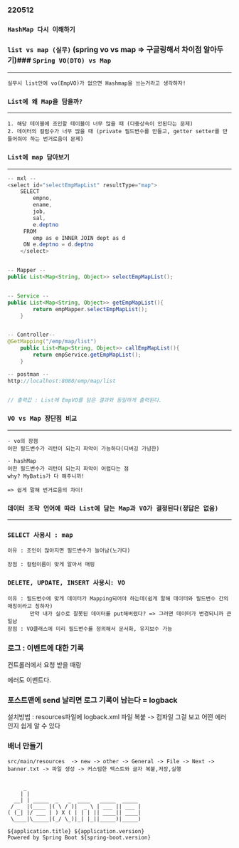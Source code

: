### 220512
### `HashMap 다시 이해하기`


### `list vs map (실무)`  (spring vo vs map => 구글링해서 차이점 알아두기)### `Spring VO(DTO) vs Map`
--- 
```
실무시 list안에 vo(EmpVO)가 없으면 Hashmap을 쓰는거라고 생각하자!
```

### `List에 왜 Map을 담을까?`
---
```
1. 해당 테이블에 조인할 테이블이 너무 많을 때 (다중상속이 안된다는 문제)
2. 데이터의 컬럼수가 너무 많을 때 (private 필드변수를 만들고, getter setter를 만들어줘야 하는 번거로움이 문제)
```


### `List에 map 담아보기`
---
```java
-- mxl --
<select id="selectEmpMapList" resultType="map">
	SELECT
        empno,
        ename,
        job,
        sal,
	    e.deptno
	 FROM 
        emp as e INNER JOIN dept as d
	 ON e.deptno = d.deptno
	</select>


-- Mapper --
public List<Map<String, Object>> selectEmpMapList();


-- Service -- 
public List<Map<String, Object>> getEmpMapList(){
		return empMapper.selectEmpMapList();
	}


-- Controller--
@GetMapping("/emp/map/list")
	public List<Map<String, Object>> callEmpMapList(){
		return empService.getEmpMapList();
	}

-- postman --
http://localhost:8080/emp/map/list 


// 출력값 : List에 EmpVO를 담은 결과와 동일하게 출력된다.
```

### `VO vs Map 장단점 비교`
---
```
- vo의 장점 
어떤 필드변수가 리턴이 되는지 파악이 가능하다(디버깅 가넝한)

- hashMap
어떤 필드변수가 리턴이 되는지 파악이 어렵다는 점
why? MyBatis가 다 해주니까!

=> 쉽게 말해 번거로움의 차이!
```
### `데이터 조작 언어에 따라 List에 담는 Map과 VO가 결정된다(정답은 없음)`
---
### `SELECT 사용시 : map`
```
이유 : 조인이 많아지면 필드변수가 늘어남(노가다)

장점 : 컬럼이름이 맞게 알아서 매핑
```

### `DELETE, UPDATE, INSERT 사용시: VO`
```
이유 : 필드변수에 맞게 데이터가 Mapping되어야 하는데(쉽게 말해 데이터와 필드변수 간의 매칭이라고 칭하자)
       만약 내가 실수로 잘못된 데이터를 put해버렸다? => 그러면 데이터가 변경되니까 큰일남
장점 : VO클래스에 미리 필드변수를 정의해서 문서화, 유지보수 가능
```


### 로그 : 이벤트에 대한 기록
컨트롤러에서 요청 받을 때랑 

에러도 이벤트다.


### 포스트맨에 send 날리면 로그 기록이 남는다 = logback
설치방법 : resources파일에 logback.xml 파일 복붙 -> 컴파일
그걸 보고 어떤 에러인지 쉽게 알 수 있다


### 배너 만들기
```
src/main/resources  -> new -> other -> General -> File -> Next ->  banner.txt -> 파일 생성 -> 커스텀한 텍스트와 글자 복붙,저장,실행


     _                                    
    | |                                   
  __| | _____  _   _  ____   _____  _____ 
 / _  |(____ |( \ / )|  _ \ | ___ || ___ |
( (_| |/ ___ | ) X ( | | | || ____|| ____|
 \____|\_____|(_/ \_)|_| |_||_____)|_____)
                                          
${application.title} ${application.version}
Powered by Spring Boot ${spring-boot.version}

```

